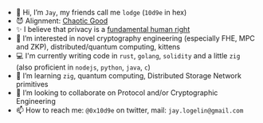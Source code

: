 - 👋 Hi, I’m `Jay`, my friends call me `lodge` (`10d9e` in hex)
- 😈 Alignment: [Chaotic Good](https://en.wikipedia.org/wiki/Alignment_(Dungeons_%26_Dragons)#Chaotic_good)
- ✨ I believe that privacy is a [fundamental human right](https://www.activism.net/cypherpunk/manifesto.html)
- 👀 I’m interested in novel cryptography engineering (especially FHE, MPC and ZKP), distributed/quantum computing, kittens
- 💻 I'm currently writing code in `rust`, `golang`, `solidity` and a little `zig` (also proficient in `nodejs`, `python`, `java`, `c`)
- 🌱 I’m learning `zig`, quantum computing, Distributed Storage Network primitives
- 💞️ I’m looking to collaborate on Protocol and/or Cryptographic Engineering
- 📫 How to reach me: `@0x10d9e` on twitter, mail: `jay.logelin@gmail.com`

<!---
10d9e/10d9e is a ✨ special ✨ repository because its `README.md` (this file) appears on your GitHub profile.
You can click the Preview link to take a look at your changes.
--->
